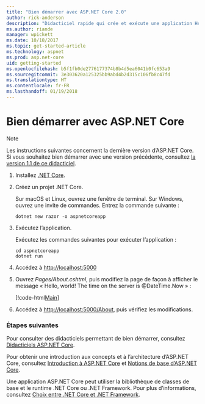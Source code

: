 ```yaml
---
title: "Bien démarrer avec ASP.NET Core 2.0"
author: rick-anderson
description: "Didacticiel rapide qui crée et exécute une application Hello World simple à l’aide d’ASP.NET Core."
ms.author: riande
manager: wpickett
ms.date: 10/18/2017
ms.topic: get-started-article
ms.technology: aspnet
ms.prod: asp.net-core
uid: getting-started
ms.openlocfilehash: b5f1fb0de2776177374b8b4d5ea6041b0fc653a9
ms.sourcegitcommit: 3e303620a125325bb9abd4b2d315c106fb8c47fd
ms.translationtype: HT
ms.contentlocale: fr-FR
ms.lasthandoff: 01/19/2018
---
```

# <a name="get-started-with-aspnet-core"></a>Bien démarrer avec ASP.NET Core

> [!NOTE]
> Les instructions suivantes concernent la dernière version d’ASP.NET Core. Si vous souhaitez bien démarrer avec une version précédente, consultez [la version 1.1 de ce didacticiel](xref:getting-started-1.1).

1. Installez [.NET Core](https://www.microsoft.com/net/core/).

2. Créez un projet .NET Core.

   Sur macOS et Linux, ouvrez une fenêtre de terminal. Sur Windows, ouvrez une invite de commandes. Entrez la commande suivante :

    ```terminal
    dotnet new razor -o aspnetcoreapp
    ```
    
4. Exécutez l’application.

    Exécutez les commandes suivantes pour exécuter l’application :

    ```terminal
    cd aspnetcoreapp
    dotnet run
    ```

5. Accédez à [http://localhost:5000](http://localhost:5000)

6. Ouvrez *Pages/About.cshtml*, puis modifiez la page de façon à afficher le message « Hello, world! The time on the server is @DateTime.Now » :

    [!code-html[Main](getting-started/sample/getting-started/about.cshtml?highlight=9&range=1-9)]

7. Accédez à [http://localhost:5000/About](http://localhost:5000/About), puis vérifiez les modifications.

### <a name="next-steps"></a>Étapes suivantes

Pour consulter des didacticiels permettant de bien démarrer, consultez [Didacticiels ASP.NET Core](tutorials/index.md).

Pour obtenir une introduction aux concepts et à l’architecture d’ASP.NET Core, consultez [Introduction à ASP.NET Core](index.md) et [Notions de base d’ASP.NET Core](fundamentals/index.md).

Une application ASP.NET Core peut utiliser la bibliothèque de classes de base et le runtime .NET Core ou .NET Framework. Pour plus d’informations, consultez [Choix entre .NET Core et .NET Framework](https://docs.microsoft.com/dotnet/articles/standard/choosing-core-framework-server).
